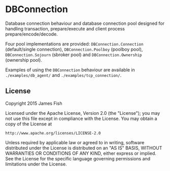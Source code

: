 # DBConnection

Database connection behaviour and database connection pool designed for
handling transaction, prepare/execute and client process
prepare/encode/decode.

Four pool implementations are provided: `DBConnection.Connection`
(default/single connection), `DBConnection.Poolboy` (poolboy pool),
`DBConnection.Sojourn` (sbroker pool) and `DBConnection.Ownership`
(ownership pool).

Examples of using the `DBConnection` behaviour are available in
`./examples/db_agent/` and `./examples/tcp_connection/`.

## License

Copyright 2015 James Fish

Licensed under the Apache License, Version 2.0 (the "License");
you may not use this file except in compliance with the License.
You may obtain a copy of the License at

    http://www.apache.org/licenses/LICENSE-2.0

Unless required by applicable law or agreed to in writing, software
distributed under the License is distributed on an "AS IS" BASIS,
WITHOUT WARRANTIES OR CONDITIONS OF ANY KIND, either express or implied.
See the License for the specific language governing permissions and
limitations under the License.
